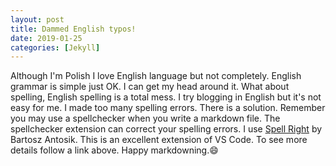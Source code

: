 ```yaml
---
layout: post
title: Dammed English typos!
date: 2019-01-25
categories: [Jekyll]
---
```


Although I'm Polish I love English language but not completely. English grammar is simple just OK.
I can get my head around it. What about spelling, English spelling is a total mess. I try blogging in English but it's not easy for me. I made too many spelling errors. There is a solution. Remember you may use a spellchecker when you write a markdown file. The spellchecker extension can correct your spelling errors. I use [Spell Right](https://marketplace.visualstudio.com/items?itemName=ban.spellright) by Bartosz Antosik. This is an excellent extension of VS Code. To see more details follow a link above. Happy markdowning.:smile:
